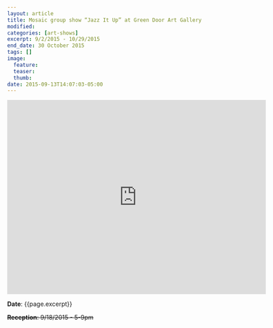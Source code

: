 ```yaml
---
layout: article
title: Mosaic group show “Jazz It Up” at Green Door Art Gallery
modified:
categories: [art-shows]
excerpt: 9/2/2015 - 10/29/2015
end_date: 30 October 2015
tags: []
image:
  feature:
  teaser:
  thumb:
date: 2015-09-13T14:07:03-05:00
---
```


<iframe src="https://www.google.com/maps/embed?pb=!1m18!1m12!1m3!1d389.799151255812!2d-90.3597238278445!3d38.5938189691244!2m3!1f0!2f0!3f0!3m2!1i1024!2i768!4f13.1!3m3!1m2!1s0x87d8cb941147ae2b%3A0x15004f7519f855f9!2s21+N+Gore+Ave%2C+Webster+Groves%2C+MO+63119!5e0!3m2!1sen!2sus!4v1442197016065" width="600" height="450" frameborder="0" style="border:0" allowfullscreen></iframe>

**Date**: {{page.excerpt}}

<del>**Reception**: 9/18/2015 - 5-9pm</del>
